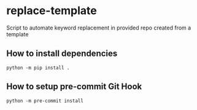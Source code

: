 # replace-template

Script to automate keyword replacement in provided repo created from a template

## How to install dependencies

```shell
python -m pip install .
```

## How to setup pre-commit Git Hook

```shell
python -m pre-commit install
```
